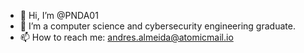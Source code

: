 - 👋 Hi, I’m @PNDA01
- 🌱 I’m a computer science and cybersecurity engineering graduate. 
- 📫 How to reach me: andres.almeida@atomicmail.io
